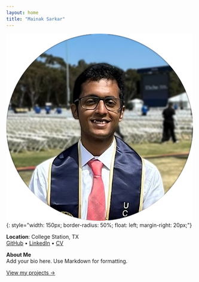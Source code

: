 ```yaml
---
layout: home
title: "Mainak Sarkar"
---
```


![Profile Picture](https://raw.githubusercontent.com/Mainak-learner/Mainak-learner.github.io/main/assets/images/my-picture.png)
{: style="width: 150px; border-radius: 50%; float: left; margin-right: 20px;"}

**Location**: College Station, TX  
[GitHub](https://github.com/Mainak-learner) • [LinkedIn](https://www.linkedin.com/in/mainak-sarkar-3b965b191/) • [CV](/assets/cv.pdf)

**About Me**  
Add your bio here. Use Markdown for formatting.

[View my projects →](/projects)
